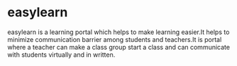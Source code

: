 # easylearn

easylearn is a learning portal which helps to make learning easier.It helps to minimize communication barrier among students and teachers.It is portal where a teacher can make a class group start a class and can communicate with students virtually and in written.
